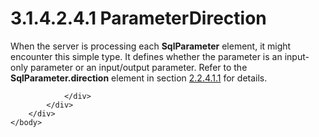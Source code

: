 <html dir="LTR" xmlns:mshelp="http://msdn.microsoft.com/mshelp" xmlns:ddue="http://ddue.schemas.microsoft.com/authoring/2003/5" xmlns:xlink="http://www.w3.org/1999/xlink" xmlns:tool="http://www.microsoft.com/tooltip">
    <head>
        <meta http-equiv="Content-Type" content="text/html; CHARSET=utf-8"></meta>
        <meta name="save" content="history"></meta>
        <title>3.1.4.2.4.1 ParameterDirection</title>
        <xml>
            <mshelp:toctitle title="3.1.4.2.4.1 ParameterDirection"></mshelp:toctitle>
            <mshelp:rltitle title="[MS-SSNWS]: ParameterDirection"></mshelp:rltitle>
            <mshelp:keyword index="A" term="afd6855b-488a-432a-b559-437adc34ec1f"></mshelp:keyword>
            <mshelp:attr name="DCSext.ContentType" value="open specification"></mshelp:attr>
            <mshelp:attr name="AssetID" value="afd6855b-488a-432a-b559-437adc34ec1f"></mshelp:attr>
            <mshelp:attr name="TopicType" value="kbRef"></mshelp:attr>
            <mshelp:attr name="DCSext.Title" value="[MS-SSNWS]: ParameterDirection" />
        </xml>
    </head>
    <body>
        <div id="header">
            <h1 class="heading">3.1.4.2.4.1 ParameterDirection</h1>
        </div>
        <div id="mainSection">
            <div id="mainBody">
                <div id="allHistory" class="saveHistory"></div>
                <div id="sectionSection0" class="section" name="collapseableSection">
                    

<p>When the server is processing each <b>SqlParameter</b>
element, it might encounter this simple type. It defines whether the parameter
is an input-only parameter or an input/output parameter. Refer to the <b>SqlParameter.direction</b>
element in section <a href="108b52bb-d2f2-4735-b7db-2fa957c83faa.html">2.2.4.1.1</a>
for details.</p>


                </div>
            </div>
        </div>
    </body>
</html>